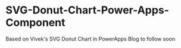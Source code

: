 # SVG-Donut-Chart-Power-Apps-Component
Based on Vivek's SVG Donut Chart in PowerApps
Blog to follow soon
